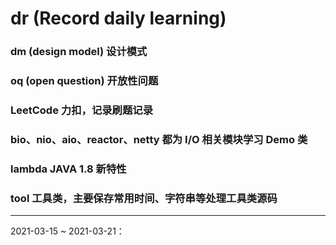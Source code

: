 # dr (Record daily learning)

### dm (design model) 设计模式

### oq (open question) 开放性问题

### LeetCode 力扣，记录刷题记录

### bio、nio、aio、reactor、netty 都为 I/O 相关模块学习 Demo 类

### lambda JAVA 1.8 新特性

### tool 工具类，主要保存常用时间、字符串等处理工具类源码

--- 

2021-03-15 ~ 2021-03-21：